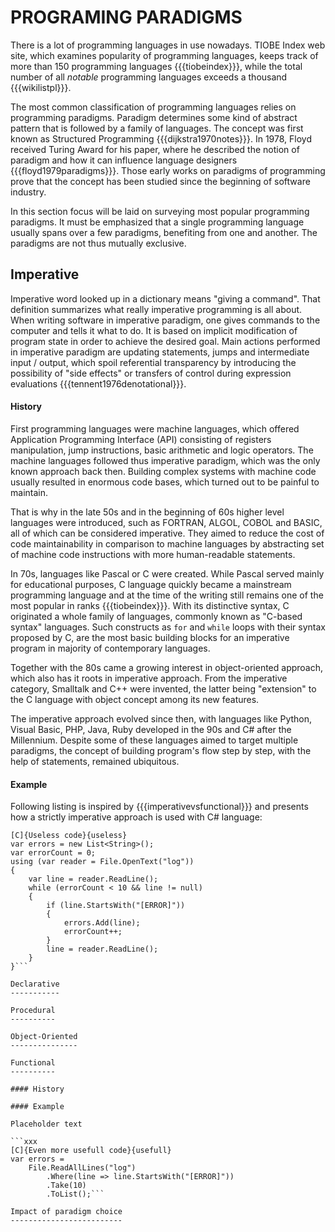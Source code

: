 PROGRAMING PARADIGMS
====================

There is a lot of programming languages in use nowadays.
TIOBE Index web site, which examines popularity of programming languages, keeps track of more than 150 programming languages {{{tiobeindex}}}, while the total number of all *notable* programming languages exceeds a thousand {{{wikilistpl}}}.

The most common classification of programming languages relies on programming paradigms. 
Paradigm determines some kind of abstract pattern that is followed by a family of languages.
The concept was first known as Structured Programming {{{dijkstra1970notes}}}.
In 1978, Floyd received Turing Award for his paper, where he described the notion of paradigm and how it can influence language designers {{{floyd1979paradigms}}}.
Those early works on paradigms of programming prove that the concept has been studied since the beginning of software industry.

In this section focus will be laid on surveying most popular programming paradigms.
It must be emphasized that a single programming language usually spans over a few paradigms, benefiting from one and another.
The paradigms are not thus mutually exclusive.

Imperative
----------

Imperative word looked up in a dictionary means "giving a command".
That definition summarizes what really imperative programming is all about.
When writing software in imperative paradigm, one gives commands to the computer and tells it what to do.
It is based on implicit modification of program state in order to achieve the desired goal.
Main actions performed in imperative paradigm are updating statements, jumps and intermediate input / output, which spoil referential transparency by introducing the possibility of "side effects" or transfers of control during expression evaluations {{{tennent1976denotational}}}.

#### History

First programming languages were machine languages, which offered Application Programming Interface (API) consisting of registers manipulation, jump instructions, basic arithmetic and logic operators.
The machine languages followed thus imperative paradigm, which was the only known approach back then.
Building complex systems with machine code usually resulted in enormous code bases, which turned out to be painful to maintain.

That is why in the late 50s and in the beginning of 60s higher level languages were introduced, such as FORTRAN, ALGOL, COBOL and BASIC, all of which can be considered imperative.
They aimed to reduce the cost of code maintainability in comparison to machine languages by abstracting set of machine code instructions with more human-readable statements.

In 70s, languages like Pascal or C were created.
While Pascal served mainly for educational purposes, C language quickly became a mainstream programming language and at the time of the writing still remains one of the most popular in ranks {{{tiobeindex}}}.
With its distinctive syntax, C originated a whole family of languages, commonly known as "C-based syntax" languages.
Such constructs as `for` and `while` loops with their syntax proposed by C, are the most basic building blocks for an imperative program in majority of contemporary languages.

Together with the 80s came a growing interest in object-oriented approach, which also has it roots in imperative approach.
From the imperative category, Smalltalk and C++ were invented, the latter being "extension" to the C language with object concept among its new features.

The imperative approach evolved since then, with languages like Python, Visual Basic, PHP, Java, Ruby developed in the 90s and C# after the Millennium.
Despite some of these languages aimed to target multiple paradigms, the concept of building program's flow step by step, with the help of statements, remained ubiquitous.

#### Example

Following listing is inspired by {{{imperativevsfunctional}}} and presents how a strictly imperative approach is used with C# language:

```xxx 
[C]{Useless code}{useless}
var errors = new List<String>();
var errorCount = 0;
using (var reader = File.OpenText("log"))
{
    var line = reader.ReadLine();
    while (errorCount < 10 && line != null)
    {
        if (line.StartsWith("[ERROR]"))
        {
            errors.Add(line);
            errorCount++;
        }
        line = reader.ReadLine();
    }
}```

Declarative
-----------

Procedural
----------

Object-Oriented
---------------

Functional
----------

#### History

#### Example

Placeholder text

```xxx
[C]{Even more usefull code}{usefull}
var errors = 
    File.ReadAllLines("log")
        .Where(line => line.StartsWith("[ERROR]"))
        .Take(10)
        .ToList();```

Impact of paradigm choice
-------------------------